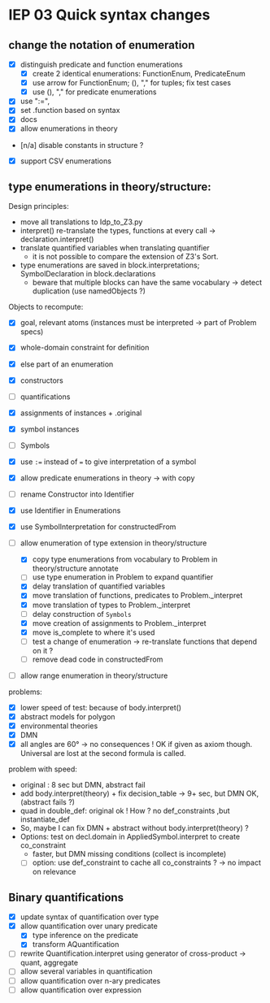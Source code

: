 # IEP 03 Quick syntax changes
## change the notation of enumeration
- [x] distinguish predicate and function enumerations
    - [x] create 2 identical enumerations: FunctionEnum, PredicateEnum
    - [x] use arrow for FunctionEnum; (), "," for tuples; fix test cases
    - [x] use (), "," for predicate enumerations
- [x] use ":=",
- [x] set .function based on syntax
- [x] docs
- [x] allow enumerations in theory
- [n/a] disable constants in structure ?
- [x] support CSV enumerations

## type enumerations in theory/structure:

Design principles:
* move all translations to Idp_to_Z3.py
* interpret() re-translate the types, functions at every call → declaration.interpret()
* translate quantified variables when translating quantifier
    * it is not possible to compare the extension of Z3's Sort.
* type enumerations are saved in block.interpretations; SymbolDeclaration in block.declarations
    * beware that multiple blocks can have the same vocabulary → detect duplication (use namedObjects ?)

Objects to recompute:
- [x] goal, relevant atoms (instances must be interpreted → part of Problem specs)
- [x] whole-domain constraint for definition
- [x] else part of an enumeration
- [x] constructors
- [ ] quantifications
- [x] assignments of instances + .original
- [x] symbol instances
- [ ] Symbols

- [x] use `:=` instead of `=` to give interpretation of a symbol
- [x] allow predicate enumerations in theory → with copy
- [ ] rename Constructor into Identifier
- [x] use Identifier in Enumerations
- [x] use SymbolInterpretation for constructedFrom
- [ ] allow enumeration of type extension in theory/structure
    - [x] copy type enumerations from vocabulary to Problem in theory/structure annotate
    - [ ] use type enumeration in Problem to expand quantifier
    - [x] delay translation of quantified variables
    - [x] move translation of functions, predicates to Problem._interpret
    - [x] move translation of types to Problem._interpret
    - [ ] delay construction of `Symbols`
    - [x] move creation of assignments to Problem._interpret
    - [x] move is_complete to where it's used
    - [ ] test a change of enumeration → re-translate functions that depend on it ?
    - [ ] remove dead code in constructedFrom
- [ ] allow range enumeration in theory/structure

problems:
- [x] lower speed of test: because of body.interpret() 
- [x]  abstract models for polygon
- [x]   environmental theories
- [x]   DMN
- [x]   all angles are 60° → no consequences !  OK if given as axiom though.  Universal are lost at the second formula is called. 

problem with speed:
* original : 8 sec but DMN, abstract fail
* add body.interpret(theory) + fix decision_table → 9+ sec, but DMN OK, (abstract fails ?)
* quad in double_def: original ok !  How ?  no def_constraints ,but instantiate_def
* So, maybe I can fix DMN + abstract without body.interpret(theory) ?
* Options: test on decl.domain in AppliedSymbol.interpret to create co_constraint
    * faster, but DMN missing conditions (collect is incomplete)
    - [ ] option: use def_constraint to cache all co_constraints ?  -> no impact on relevance

## Binary quantifications
- [x] update syntax of quantification over type
- [x] allow quantification over unary predicate
    - [x] type inference on the predicate
    - [x] transform AQuantification
- [ ] rewrite Quantification.interpret using generator of cross-product → quant, aggregate
- [ ] allow several variables in quantification
- [ ] allow quantification over n-ary predicates
- [ ] allow quantification over expression
